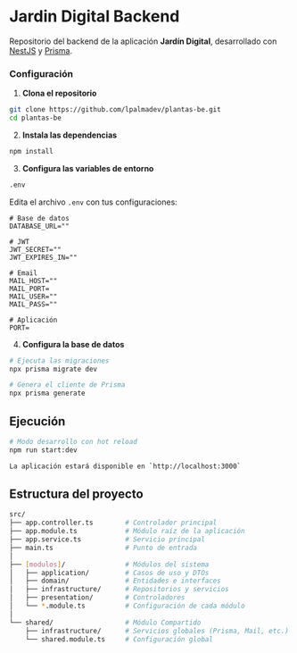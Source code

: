 # Jardin Digital Backend

Repositorio del backend de la aplicación **Jardín Digital**, desarrollado con [NestJS](https://nestjs.com/) y [Prisma](https://www.prisma.io/).


### Configuración

1. **Clona el repositorio**
```bash
git clone https://github.com/lpalmadev/plantas-be.git
cd plantas-be
```

2. **Instala las dependencias**
```bash
npm install
```

3. **Configura las variables de entorno**
```bash
.env
```

Edita el archivo `.env` con tus configuraciones:
```env
# Base de datos
DATABASE_URL=""

# JWT
JWT_SECRET=""
JWT_EXPIRES_IN=""

# Email
MAIL_HOST=""
MAIL_PORT=
MAIL_USER=""
MAIL_PASS=""

# Aplicación
PORT=
```

4. **Configura la base de datos**
```bash
# Ejecuta las migraciones
npx prisma migrate dev

# Genera el cliente de Prisma
npx prisma generate
```

## Ejecución
```bash
# Modo desarrollo con hot reload
npm run start:dev

La aplicación estará disponible en `http://localhost:3000`


```

## Estructura del proyecto
```bash
src/
├── app.controller.ts        # Controlador principal
├── app.module.ts            # Módulo raíz de la aplicación
├── app.service.ts           # Servicio principal
├── main.ts                  # Punto de entrada
│
├── [modulos]/               # Módulos del sistema
│   ├── application/         # Casos de uso y DTOs
│   ├── domain/              # Entidades e interfaces
│   ├── infrastructure/      # Repositorios y servicios
│   ├── presentation/        # Controladores
│   └── *.module.ts          # Configuración de cada módulo
│
└── shared/                  # Módulo Compartido
    ├── infrastructure/      # Servicios globales (Prisma, Mail, etc.)
    └── shared.module.ts     # Configuración global
